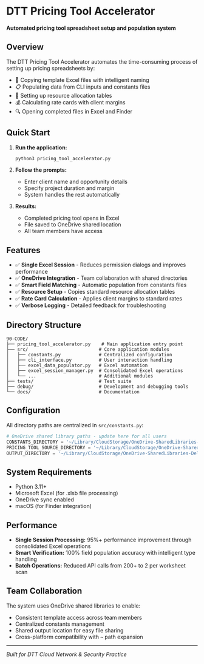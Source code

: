 # DTT Pricing Tool Accelerator

**Automated pricing tool spreadsheet setup and population system**

## Overview

The DTT Pricing Tool Accelerator automates the time-consuming process of setting up pricing spreadsheets by:

- 📄 Copying template Excel files with intelligent naming
- 📋 Populating data from CLI inputs and constants files  
- 👥 Setting up resource allocation tables
- 💰 Calculating rate cards with client margins
- 🔍 Opening completed files in Excel and Finder

## Quick Start

1. **Run the application:**
   ```bash
   python3 pricing_tool_accelerator.py
   ```

2. **Follow the prompts:**
   - Enter client name and opportunity details
   - Specify project duration and margin
   - System handles the rest automatically

3. **Results:**
   - Completed pricing tool opens in Excel
   - File saved to OneDrive shared location
   - All team members have access

## Features

- ✅ **Single Excel Session** - Reduces permission dialogs and improves performance
- ✅ **OneDrive Integration** - Team collaboration with shared directories  
- ✅ **Smart Field Matching** - Automatic population from constants files
- ✅ **Resource Setup** - Copies standard resource allocation tables
- ✅ **Rate Card Calculation** - Applies client margins to standard rates
- ✅ **Verbose Logging** - Detailed feedback for troubleshooting

## Directory Structure

```
90-CODE/
├── pricing_tool_accelerator.py    # Main application entry point
├── src/                          # Core application modules
│   ├── constants.py              # Centralized configuration
│   ├── cli_interface.py          # User interaction handling
│   ├── excel_data_populator.py   # Excel automation
│   ├── excel_session_manager.py  # Consolidated Excel operations  
│   └── ...                       # Additional modules
├── tests/                        # Test suite
├── debug/                        # Development and debugging tools
└── docs/                         # Documentation
```

## Configuration

All directory paths are centralized in `src/constants.py`:

```python
# OneDrive shared library paths - update here for all users
CONSTANTS_DIRECTORY = '~/Library/CloudStorage/OneDrive-SharedLibraries-Deloitte(...)/00-CONSTANTS/'
PRICING_TOOL_SOURCE_DIRECTORY = '~/Library/CloudStorage/OneDrive-SharedLibraries-Deloitte(...)/10-LATEST-PRICING-TOOLS/'
OUTPUT_DIRECTORY = '~/Library/CloudStorage/OneDrive-SharedLibraries-Deloitte(...)/20-OUTPUT/'
```

## System Requirements

- Python 3.11+
- Microsoft Excel (for .xlsb file processing)
- OneDrive sync enabled
- macOS (for Finder integration)

## Performance

- **Single Session Processing:** 95%+ performance improvement through consolidated Excel operations
- **Smart Verification:** 100% field population accuracy with intelligent type handling  
- **Batch Operations:** Reduced API calls from 200+ to 2 per worksheet scan

## Team Collaboration

The system uses OneDrive shared libraries to enable:
- Consistent template access across team members
- Centralized constants management  
- Shared output location for easy file sharing
- Cross-platform compatibility with `~` path expansion

---

*Built for DTT Cloud Network & Security Practice*